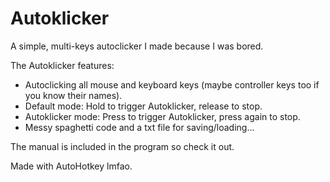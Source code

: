 # Autoklicker

A simple, multi-keys autoclicker I made because I was bored.

The Autoklicker features:
- Autoclicking all mouse and keyboard keys (maybe controller keys too if you know their names).
- Default mode: Hold to trigger Autoklicker, release to stop.
- Autoklicker mode: Press to trigger Autoklicker, press again to stop.
- Messy spaghetti code and a txt file for saving/loading...

The manual is included in the program so check it out.

Made with AutoHotkey lmfao.
